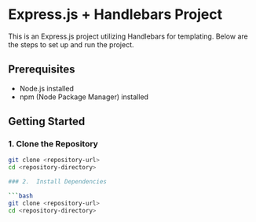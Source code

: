 # Express.js + Handlebars Project

This is an Express.js project utilizing Handlebars for templating. Below are the steps to set up and run the project.

## Prerequisites

- Node.js installed
- npm (Node Package Manager) installed

## Getting Started

### 1. Clone the Repository

```bash
git clone <repository-url>
cd <repository-directory>

### 2.  Install Dependencies

```bash
git clone <repository-url>
cd <repository-directory>
